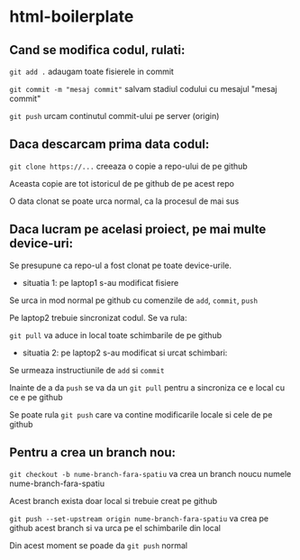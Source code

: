 # html-boilerplate

## Cand se modifica codul, rulati:

`git add .` adaugam toate fisierele in commit

`git commit -m "mesaj commit"` salvam stadiul codului cu mesajul "mesaj commit"

`git push` urcam continutul commit-ului pe server (origin)

## Daca descarcam prima data codul:

`git clone https://...` creeaza o copie a repo-ului de pe github

Aceasta copie are tot istoricul de pe github de pe acest repo

O data clonat se poate urca normal, ca la procesul de mai sus

## Daca lucram pe acelasi proiect, pe mai multe device-uri:

Se presupune ca repo-ul a fost clonat pe toate device-urile.

- situatia 1: pe laptop1 s-au modificat fisiere

Se urca in mod normal pe github cu comenzile de `add`, `commit`, `push`

Pe laptop2 trebuie sincronizat codul. Se va rula:

`git pull` va aduce in local toate schimbarile de pe github

- situatia 2: pe laptop2 s-au modificat si urcat schimbari:

Se urmeaza instructiunile de `add` si `commit`

Inainte de a da `push` se va da un `git pull` pentru a sincroniza ce e local cu ce e pe github

Se poate rula `git push` care va contine modificarile locale si cele de pe github

## Pentru a crea un branch nou:

`git checkout -b nume-branch-fara-spatiu` va crea un branch noucu numele nume-branch-fara-spatiu

Acest branch exista doar local si trebuie creat pe github

`git push --set-upstream origin nume-branch-fara-spatiu` va crea pe github acest branch si va urca pe el schimbarile din local

Din acest moment se poade da `git push` normal
